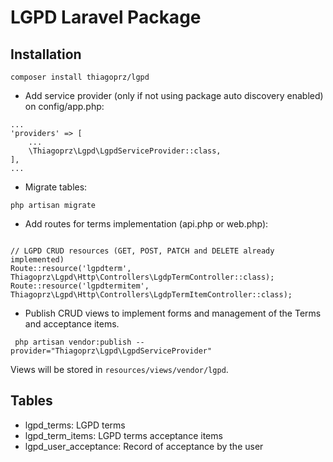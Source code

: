 LGPD Laravel Package
=

Installation
--

`` composer install thiagoprz/lgpd ``

* Add service provider (only if not using package auto discovery enabled) on config/app.php:


```
... 
'providers' => [
    ...
    \Thiagoprz\Lgpd\LgpdServiceProvider::class,
],
...
```


* Migrate tables: 


`` php artisan migrate ``


* Add routes for terms implementation (api.php or web.php):

```

// LGPD CRUD resources (GET, POST, PATCH and DELETE already implemented)
Route::resource('lgpdterm', Thiagoprz\Lgpd\Http\Controllers\LgdpTermController::class);
Route::resource('lgpdtermitem', Thiagoprz\Lgpd\Http\Controllers\LgdpTermItemController::class);

```

* Publish CRUD views to implement forms and management of the Terms and acceptance items.
  
`` php artisan vendor:publish --provider="Thiagoprz\Lgpd\LgpdServiceProvider"``

Views will be stored in ``resources/views/vendor/lgpd``.


Tables
--

* lgpd_terms: LGPD terms
* lgpd_term_items: LGPD terms acceptance items
* lgpd_user_acceptance: Record of acceptance by the user

